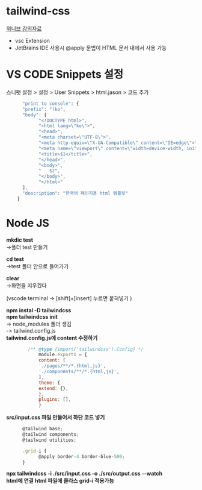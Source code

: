 # tailwind-css
[위니브 강의자료](https://www.notion.so/paullabworkspace/Tailwind-CSS-c3aebde0f224435ba615fc12e6abc843)

- vsc Extension
- JetBrains IDE 사용시 @apply 문법이 HTML 문서 내에서 사용 가능

# VS CODE Snippets 설정
스니팻 설정 > 설정 > User Snippets > html.jason > 코드 추가

```javascript
      "print to console": {
      "prefix": "!ko",
      "body": [
            "<!DOCTYPE html>",
            "<html lang=\"ko\">",
            "<head>",
            "<meta charset=\"UTF-8\">",
            "<meta http-equiv=\"X-UA-Compatible\" content=\"IE=edge\">",
            "<meta name=\"viewport\" content=\"width=device-width, initial-scale=1.0\">",
            "<title>$1</title>",
            "</head>",
            "<body>",
            "	$2",
            "</body>",
            "</html>"
      ],
      "description": "한국어 페이지용 html 템플릿"
	}
```

# Node JS
**mkdic test**  
->폴더 test 만들기

**cd test**  
->test 폴더 안으로 들어가기

**clear**  
->화면을 지우겠다

(vscode terminal -> [shift]+[insert] 누르면 붙혀넣기  )  

**npm instal -D tailwindcss**  
**npm tailwindcss init**  
-> node_modules 폴더 생김  
-> tailwind.config.js  
**tailwind.config.js에 content 수정하기**
```javascript
		/** @type {import('tailwindcss').Config} */
            module.exports = {
            content: [
            './pages/**/*.{html,js}',
            './components/**/*.{html,js}',
            ],
            theme: {
            extend: {},
            },
            plugins: [],
            }
```  

**src/input.css 파일 만들어서 하단 코드 넣기**
```javascript
      @tailwind base;
      @tailwind components;
      @tailwind utilities;

      .grid-i {
            @apply border-4 border-blue-500;
      }
```
**npx tailwindcss -i ./src/input.css -o ./src/output.css --watch**  
**html에 <link href="./output.css" rel="stylesheet"> 연결**
**html 파일에 클라스 grid-i 적용가능**